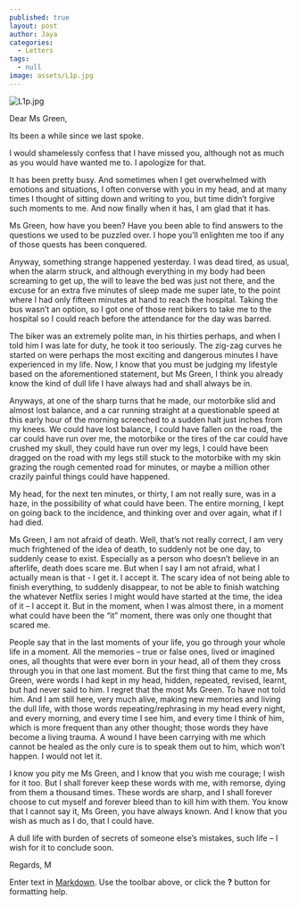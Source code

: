 ```yaml
---
published: true
layout: post
author: Jaya
categories:
  - Letters
tags:
  - null
image: assets/L1p.jpg
---
```

![L1p.jpg]({{site.baseurl}}/assets/L1p.jpg)

Dear Ms Green,

Its been a while since we last spoke. 

I would shamelessly confess that I have missed you, although not as much as you would have wanted me to. I apologize for that. 

It has been pretty busy. And sometimes when I get overwhelmed with emotions and situations, I often converse with you in my head, and at many times I thought of sitting down and writing to you, but time didn’t forgive such moments to me. And now finally when it has, I am glad that it has.

Ms Green, how have you been? Have you been able to find answers to the questions we used to be puzzled over. I hope you’ll enlighten me too if any of those quests has been conquered.

Anyway, something strange happened yesterday. I was dead tired, as usual, when the alarm struck, and although everything in my body had been screaming to get up, the will to leave the bed was just not there, and the excuse for an extra five minutes of sleep made me super late, to the point where I had only fifteen minutes at hand to reach the hospital. Taking the bus wasn’t an option, so I got one of those rent bikers to take me to the hospital so I could reach before the attendance for the day was barred. 

The biker was an extremely polite man, in his thirties perhaps, and when I told him I was late for duty, he took it too seriously. The zig-zag curves he started on were perhaps the most exciting and dangerous minutes I have experienced in my life. Now, I know that you must be judging my lifestyle based on the aforementioned statement, but Ms Green, I think you already know the kind of dull life I have always had and shall always be in. 

Anyways, at one of the sharp turns that he made, our motorbike slid and almost lost balance, and a car running straight at a questionable speed at this early hour of the morning screeched to a sudden halt just inches from my knees. We could have lost balance, I could have fallen on the road, the car could have run over me, the motorbike or the tires of the car could have crushed my skull, they could have run over my legs, I could have been dragged on the road with my legs still stuck to the motorbike with my skin grazing the rough cemented road for minutes, or maybe a million other crazily painful things could have happened. 

My head, for the next ten minutes, or thirty, I am not really sure, was in a haze, in the possibility of what could have been. The entire morning, I kept on going back to the incidence, and thinking over and over again, what if I had died.

Ms Green, I am not afraid of death. Well, that’s not really correct, I am very much frightened of the idea of death, to suddenly not be one day, to suddenly cease to exist. Especially as a person who doesn’t believe in an afterlife, death does scare me. But when I say I am not afraid, what I actually mean is that -  I get it. I accept it. The scary idea of not being able to finish everything, to suddenly disappear, to not be able to finish watching the whatever Netflix series I might would have started at the time, the idea of it – I accept it. 
But in the moment, when I was almost there, in a moment what could have been the “it” moment, there was only one thought that scared me. 

People say that in the last moments of your life, you go through your whole life in a moment. All the memories – true or false ones, lived or imagined ones, all thoughts that were ever born in your head, all of them they cross through you in that one last moment. But the first thing that came to me, Ms Green, were words I had kept in my head, hidden, repeated, revised, learnt, but had never said to him. I regret that the most Ms Green. To have not told him. 
And I am still here, very much alive, making new memories and living the dull life, with those words repeating/rephrasing in my head every night, and every morning, and every time I see him, and every time I think of him, which is more frequent than any other thought; those words they have become a living trauma. A wound I have been carrying with me which cannot be healed as the only cure is to speak them out to him, which won’t happen. I would not let it.

I know you pity me Ms Green, and I know that you wish me courage; I wish for it too. But I shall forever keep these words with me, with remorse, dying from them a thousand times. These words are sharp, and I shall forever choose to cut myself and forever bleed than to kill him with them.
You know that I cannot say it, Ms Green, you have always known. And I know that you wish as much as I do, that I could have.

A dull life with burden of secrets of someone else’s mistakes, such life – I wish for it to conclude soon.

Regards,
M


Enter text in [Markdown](http://daringfireball.net/projects/markdown/). Use the toolbar above, or click the **?** button for formatting help.
